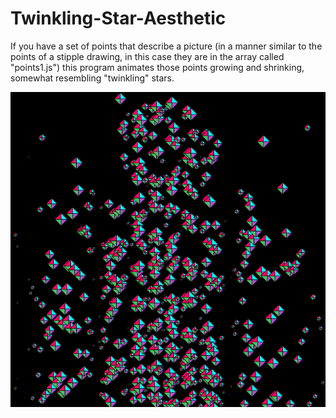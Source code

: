 # Twinkling-Star-Aesthetic
If you have a set of points that describe a picture (in a manner similar to the points of a stipple drawing, in this case they are in the array called "points1.js") this program animates those points growing and shrinking, somewhat resembling "twinkling" stars.

![main](/Screenshots/frame4.png)
